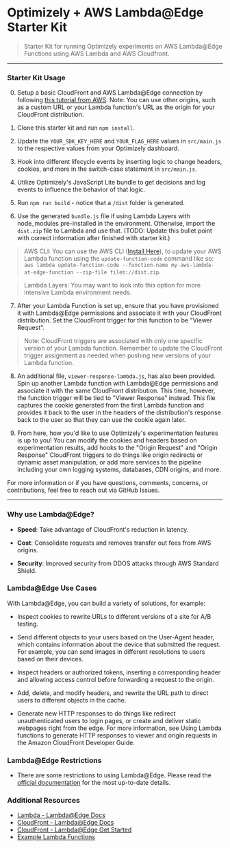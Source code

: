 # Optimizely + AWS Lambda@Edge Starter Kit

> Starter Kit for running Optimizely experiments on AWS Lambda@Edge Functions using AWS Lambda and AWS Cloudfront.

---

### Starter Kit Usage

0. Setup a basic CloudFront and AWS Lambda@Edge connection by following [this tutorial from AWS](https://docs.aws.amazon.com/AmazonCloudFront/latest/DeveloperGuide/lambda-edge-how-it-works-tutorial.html). Note: You can use other origins, such as a custom URL or your Lambda function's URL as the origin for your CloudFront distribution.

1. Clone this starter kit and run `npm install`.

2. Update the `YOUR_SDK_KEY_HERE` and `YOUR_FLAG_HERE` values in `src/main.js` to the respective values from your Optimizely dashboard.

3. Hook into different lifecycle events by inserting logic to change headers, cookies, and more in the switch-case statement in `src/main.js`.

4. Utilize Optimizely's JavaScript Lite bundle to get decisions and log events to influence the behavior of that logic.

5. Run `npm run build` - notice that a `/dist` folder is generated.

6. Use the generated `bundle.js` file if using Lambda Layers with node_modules pre-installed in the environment. Otherwise, import the `dist.zip` file to Lambda and use that. (TODO: Update this bullet point with correct information after finished with starter kit.)

> AWS CLI: You can use the AWS CLI ([Install Here](https://docs.aws.amazon.com/cli/latest/userguide/getting-started-install.html)), to update your AWS Lambda function using the `update-function-code` command like so: `aws lambda update-function-code --function-name my-aws-lambda-at-edge-function --zip-file fileb://dist.zip`.

> Lambda Layers: You may want to look into this option for more intensive Lambda environment needs.

7. After your Lambda Function is set up, ensure that you have provisioned it with Lambda@Edge permissions and associate it with your CloudFront distribution. Set the CloudFront trigger for this function to be "Viewer Request".

> Note: CloudFront triggers are associated with only one specific version of your Lambda function. Remember to update the CloudFront trigger assignment as needed when pushing new versions of your Lambda function.

8. An additional file, `viewer-response-lambda.js`, has also been provided. Spin up another Lambda function with Lambda@Edge permissions and associate it with the same CloudFront distribution. This time, however, the function trigger will be tied to "Viewer Response" instead. This file captures the cookie generated from the first Lambda function and provides it back to the user in the headers of the distribution's response back to the user so that they can use the cookie again later.

9. From here, how you'd like to use Optimizely's experimentation features is up to you! You can modify the cookies and headers based on experimentation results, add hooks to the "Origin Request" and "Origin Response" CloudFront triggers to do things like origin redirects or dynamic asset manipulation, or add more services to the pipeline including your own logging systems, databases, CDN origins, and more.

For more information or if you have questions, comments, concerns, or contributions, feel free to reach out via GitHub Issues.

---

### Why use Lambda@Edge?

- **Speed**: Take advantage of CloudFront's reduction in latency.

- **Cost**: Consolidate requests and removes transfer out fees from AWS origins.

- **Security**: Improved security from DDOS attacks through AWS Standard Shield.

### Lambda@Edge Use Cases

With Lambda@Edge, you can build a variety of solutions, for example:

- Inspect cookies to rewrite URLs to different versions of a site for A/B testing.

- Send different objects to your users based on the User-Agent header, which contains information about the device that submitted the request. For example, you can send images in different resolutions to users based on their devices.

- Inspect headers or authorized tokens, inserting a corresponding header and allowing access control before forwarding a request to the origin.

- Add, delete, and modify headers, and rewrite the URL path to direct users to different objects in the cache.

- Generate new HTTP responses to do things like redirect unauthenticated users to login pages, or create and deliver static webpages right from the edge. For more information, see Using Lambda functions to generate HTTP responses to viewer and origin requests in the Amazon CloudFront Developer Guide.

### Lambda@Edge Restrictions

- There are some restrictions to using Lambda@Edge. Please read the [official documentation](https://docs.aws.amazon.com/AmazonCloudFront/latest/DeveloperGuide/edge-functions-restrictions.html) for the most up-to-date details.

### Additional Resources

- [Lambda - Lambda@Edge Docs](https://docs.aws.amazon.com/lambda/latest/dg/lambda-edge.html)
- [CloudFront - Lambda@Edge Docs](https://docs.aws.amazon.com/AmazonCloudFront/latest/DeveloperGuide/lambda-at-the-edge.html)
- [CloudFront - Lambda@Edge Get Started](https://docs.aws.amazon.com/AmazonCloudFront/latest/DeveloperGuide/lambda-edge-how-it-works.html)
- [Example Lambda Functions](https://docs.aws.amazon.com/AmazonCloudFront/latest/DeveloperGuide/lambda-examples.html)
